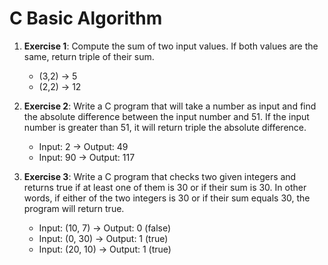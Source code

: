 # C Basic Algorithm 
1. **Exercise 1**: Compute the sum of two input values. If both values are the same, return triple of their sum.
	- (3,2) -> 5
	- (2,2) -> 12

2. **Exercise 2**: Write a C program that will take a number as input and find the absolute difference between the input number and 51. If the input number is greater than 51, it will return triple the absolute difference. 
	- Input: 2 -> Output: 49
	- Input: 90 -> Output: 117

3. **Exercise 3**: Write a C program that checks two given integers and returns true if at least one of them is 30 or if their sum is 30. In other words, if either of the two integers is 30 or if their sum equals 30, the program will return true. 
   - Input: (10, 7) -> Output: 0 (false)
   - Input: (0, 30) -> Output: 1 (true)
   - Input: (20, 10) -> Output: 1 (true)
